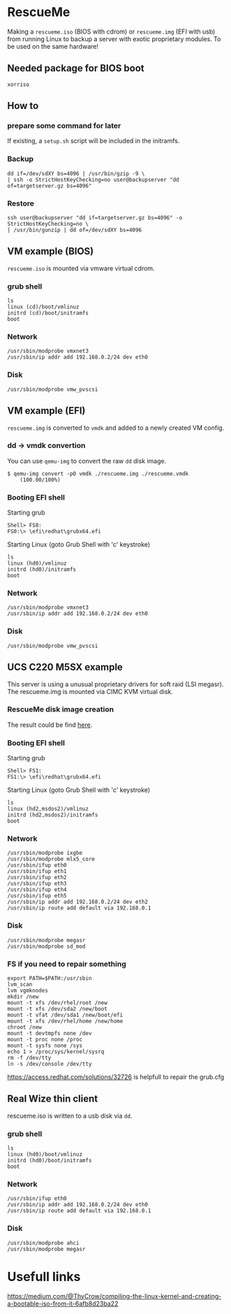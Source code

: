 # RescueMe
Making a `rescueme.iso` (BIOS with cdrom) or `rescueme.img` (EFI with usb) from running Linux to backup a server with exotic proprietary modules.
To be used on the same hardware!

## Needed package for BIOS boot
```
xorriso
```

## How to
### prepare some command for later
If existing, a `setup.sh` script will be included in the initramfs.

### Backup
```
dd if=/dev/sdXY bs=4096 | /usr/bin/gzip -9 \
| ssh -o StrictHostKeyChecking=no user@backupserver "dd of=targetserver.gz bs=4096"
```
### Restore
```
ssh user@backupserver "dd if=targetserver.gz bs=4096" -o StrictHostKeyChecking=no \
| /usr/bin/gunzip | dd of=/dev/sdXY bs=4096 
```

## VM example (BIOS)
`rescueme.iso` is mounted via vmware virtual cdrom.
### grub shell
```
ls
linux (cd)/boot/vmlinuz
initrd (cd)/boot/initramfs
boot
```
### Network
```
/usr/sbin/modprobe vmxnet3
/usr/sbin/ip addr add 192.168.0.2/24 dev eth0
```
### Disk
```
/usr/sbin/modprobe vmw_pvscsi
```

## VM example (EFI)
`rescueme.img` is converted to `vmdk` and added to a newly created VM config.
### dd -> vmdk convertion
You can use `qemu-img` to convert the raw `dd` disk image.
```
$ qemu-img convert -pO vmdk ./rescueme.img ./rescueme.vmdk
    (100.00/100%)
```
### Booting EFI shell 
Starting grub
```
Shell> FS0:
FS0:\> \efi\redhat\grubx64.efi
```
Starting Linux (goto Grub Shell with 'c' keystroke)
```
ls
linux (hd0)/vmlinuz
initrd (hd0)/initramfs
boot
```
### Network
```
/usr/sbin/modprobe vmxnet3
/usr/sbin/ip addr add 192.168.0.2/24 dev eth0
```
### Disk
```
/usr/sbin/modprobe vmw_pvscsi
```

## UCS C220 M5SX example
This server is using a unusual proprietary drivers for soft raid (LSI megasr). The rescueme.img is mounted via CIMC KVM virtual disk.
### RescueMe disk image creation
The result could be find [here](https://github.com/defdefred/RescueMe/blob/main/output_UCS_C220_M5SX.txt).

### Booting EFI shell 
Starting grub
```
Shell> FS1:
FS1:\> \efi\redhat\grubx64.efi
```
Starting Linux (goto Grub Shell with 'c' keystroke)
```
ls
linux (hd2,msdos2)/vmlinuz
initrd (hd2,msdos2)/initramfs
boot

```
### Network
```
/usr/sbin/modprobe ixgbe
/usr/sbin/modprobe mlx5_core
/usr/sbin/ifup eth0 
/usr/sbin/ifup eth1
/usr/sbin/ifup eth2
/usr/sbin/ifup eth3
/usr/sbin/ifup eth4
/usr/sbin/ifup eth5
/usr/sbin/ip addr add 192.168.0.2/24 dev eth2
/usr/sbin/ip route add default via 192.168.0.1
```
### Disk
```
/usr/sbin/modprobe megasr
/usr/sbin/modprobe sd_mod
```
### FS if you need to repair something
```
export PATH=$PATH:/usr/sbin
lvm_scan
lvm vgmknodes
mkdir /new
mount -t xfs /dev/rhel/root /new
mount -t xfs /dev/sda2 /new/boot
mount -t vfat /dev/sda1 /new/boot/efi
mount -t xfs /dev/rhel/home /new/home
chroot /new
mount -t devtmpfs none /dev
mount -t proc none /proc
mount -t sysfs none /sys
echo 1 > /proc/sys/kernel/sysrq
rm -f /dev/tty
ln -s /dev/console /dev/tty
```
https://access.redhat.com/solutions/32726 is helpfull to repair the grub.cfg

## Real Wize thin client
rescueme.iso is written to a usb disk via `dd`.
### grub shell
```
ls
linux (hd0)/boot/vmlinuz
initrd (hd0)/boot/initramfs
boot
```
### Network
```
/usr/sbin/ifup eth0
/usr/sbin/ip addr add 192.168.0.2/24 dev eth0
/usr/sbin/ip route add default via 192.168.0.1
```

### Disk
```
/usr/sbin/modprobe ahci
/usr/sbin/modprobe megasr
```

# Usefull links
https://medium.com/@ThyCrow/compiling-the-linux-kernel-and-creating-a-bootable-iso-from-it-6afb8d23ba22

